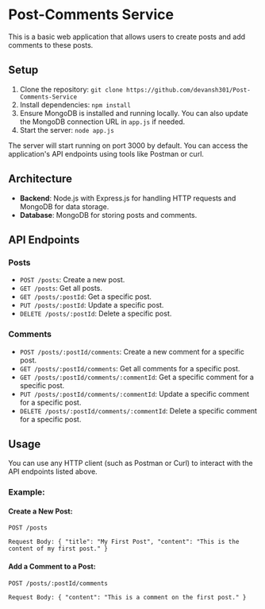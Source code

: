 # Post-Comments Service
This is a basic web application that allows users to create posts and add comments to these posts.

## Setup
1. Clone the repository:
`git clone https://github.com/devansh301/Post-Comments-Service`
2. Install dependencies:
`npm install`
3. Ensure MongoDB is installed and running locally. You can also update the MongoDB connection URL in `app.js` if needed.
4. Start the server:
`node app.js`

The server will start running on port 3000 by default. You can access the application's API endpoints using tools like Postman or curl.

## Architecture

- **Backend**: Node.js with Express.js for handling HTTP requests and MongoDB for data storage.
- **Database**: MongoDB for storing posts and comments.

## API Endpoints

### Posts

- `POST /posts`: Create a new post.
- `GET /posts`: Get all posts.
- `GET /posts/:postId`: Get a specific post.
- `PUT /posts/:postId`: Update a specific post.
- `DELETE /posts/:postId`: Delete a specific post.

### Comments

- `POST /posts/:postId/comments`: Create a new comment for a specific post.
- `GET /posts/:postId/comments`: Get all comments for a specific post.
- `GET /posts/:postId/comments/:commentId`: Get a specific comment for a specific post.
- `PUT /posts/:postId/comments/:commentId`: Update a specific comment for a specific post.
- `DELETE /posts/:postId/comments/:commentId`: Delete a specific comment for a specific post.

## Usage

You can use any HTTP client (such as Postman or Curl) to interact with the API endpoints listed above. 

### Example:

#### Create a New Post:
`POST /posts`

`Request Body:
{
"title": "My First Post",
"content": "This is the content of my first post."
}`

#### Add a Comment to a Post:
`POST /posts/:postId/comments`

`Request Body:
{
"content": "This is a comment on the first post."
}`
